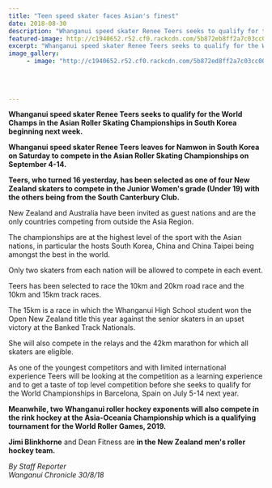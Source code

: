 ```yaml
---
title: "Teen speed skater faces Asian's finest"
date: 2018-08-30
description: "Whanganui speed skater Renee Teers seeks to qualify for the World Champs in the Asian Roller Skating Champs..."
featured-image: http://c1940652.r52.cf0.rackcdn.com/5b872eb8ff2a7c03cc00057e/Renee-Teers-website-photochron-30-aug.gif
excerpt: "Whanganui speed skater Renee Teers seeks to qualify for the World Champs in the Asian Roller Skating Champs."
image_gallery:
     - image: "http://c1940652.r52.cf0.rackcdn.com/5b872ed8ff2a7c03cc000582/Renee-Teers-chron-30-aug.gif"
    
    
    
    
---
```


<p><strong>Whanganui speed skater Renee Teers seeks to qualify for the World Champs in the Asian Roller Skating Championships in South Korea beginning next week.</strong></p>
<p class="element element-paragraph"><strong>Whanganui speed skater Renee Teers leaves for Namwon in South Korea on Saturday to compete in the Asian Roller Skating Championships on September 4-14.</strong></p>
<p class="element element-paragraph"><strong>Teers, who turned 16 yesterday, has been selected as one of four New Zealand skaters to compete in the Junior Women's grade (Under 19) with the others being from the South Canterbury Club.</strong></p>
<p class="element element-paragraph">New Zealand and Australia have been invited as guest nations and are the only countries competing from outside the Asia Region.</p>
<p class="element element-paragraph">The championships are at the highest level of the sport with the Asian nations, in particular the hosts South Korea, China and China Taipei being amongst the best in the world.</p>
<p class="element element-paragraph">Only two skaters from each nation will be allowed to compete in each event.</p>
<p class="element element-paragraph">Teers has been selected to race the 10km and 20km road race and the 10km and 15km track races.</p>
<p class="element element-paragraph">The 15km is a race in which the Whanganui High School student won the Open New Zealand title this year against the senior skaters in an upset victory at the Banked Track Nationals.</p>
<p class="element element-paragraph">She will also compete in the relays and the 42km marathon for which all skaters are eligible.</p>
<p class="element element-paragraph">As one of the youngest competitors and with limited international experience Teers will be looking at the competition as a learning experience and to get a taste of top level competition before she seeks to qualify for the World Championships in Barcelona, Spain on July 5-14 next year.</p>
<p class="element element-paragraph"><strong>Meanwhile, two Whanganui roller hockey exponents will also compete in the rink hockey at the Asia-Oceania Championship which is a qualifying tournament for the World Roller Games, 2019.</strong></p>
<p class="element element-paragraph"><strong>Jimi Blinkhorne</strong> and Dean Fitness are <strong>in the New Zealand men's roller hockey team.</strong></p>
<p class="element element-paragraph"><em>By Staff Reporter</em><br /><em>Wanganui Chronicle 30/8/18</em></p>

